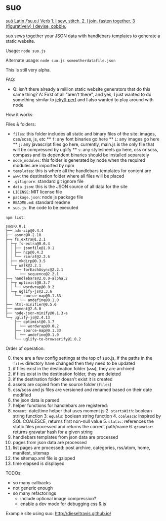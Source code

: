 suo
===

[suō Latin /ˈsu.oː/ Verb 1. I sew, stitch. 2. I join, fasten together. 3 (figuratively) I devise, cobble.](http://en.wiktionary.org/wiki/suo#Verb_4)

suo sews together your JSON data with handlebars templates to generate a static website.

Usage: `node suo.js`

Alternate usage: `node suo.js someotherdatafile.json`

This is still very alpha.

FAQ:

 * Q: isn't there already a million static website generators that do this same thing?
	 A: First of all "aren't there", and yes, I just wanted to do something similar to [jekyll-perf](https://github.com/ebello/jekyll-perf) and I also wanted to play around with node

How it works:

Files & folders:

* `files`: this folder includes all static and binary files of the site: images, css/scss, js, etc
	** `f`: any font binaries go here
	** `i`: any images go here
	** `j`: any javascript files go here, currently, main.js is the only file that will be compressed by uglify
	** `s`: any stylesheets go here, css or scss, compass and its dependent binaries should be installed separately
* `node_modules`: this folder is generated by node when the required modules are imported by npm
* `templates`: this is where all the handlebars templates for content are
* `www`: the destination folder where all files will be placed
* `.gitignore`: standard git ignore file
* `data.json`: this is the JSON source of all data for the site
* `LICENSE`: MIT license file
* `package.json`: node js package file
* `README.md`: standard readme
* `suo.js`: the code to be executed

`npm list`:

	suo@0.0.1
	├── adm-zip@0.4.4
	├── async@0.2.10
	├─┬ fs.extra@1.2.1
	│ ├─┬ fs-extra@0.6.4
	│ │ ├── jsonfile@1.0.1
	│ │ ├── ncp@0.4.2
	│ │ └── rimraf@2.2.6
	│ ├── mkdirp@0.3.5
	│ └─┬ walk@2.2.1
	│   └─┬ forEachAsync@2.2.1
	│     └── sequence@2.2.1
	├─┬ handlebars@2.0.0-alpha.2
	│ ├─┬ optimist@0.3.7
	│ │ └── wordwrap@0.0.2
	│ └─┬ uglify-js@2.3.6
	│   └─┬ source-map@0.1.33
	│     └── amdefine@0.1.0
	├── html-minifier@0.5.6
	├── moment@2.6.0
	├── node-json-minify@0.1.3-a
	└─┬ uglify-js@2.4.13
		├─┬ optimist@0.3.7
		│ └── wordwrap@0.0.2
		├─┬ source-map@0.1.33
		│ └── amdefine@0.1.0
		└── uglify-to-browserify@1.0.2

Order of operation:

0. there are a few config settings at the top of suo.js, if the paths in the `files` directory have changed then they need to be updated
1. if files exist in the destination folder (`www`), they are archived
2. if files exist in the destination folder, they are deleted
3. if the destination folder doesn't exist it is created
4. assets are copied from the source folder (`files`)
5. css/scss and js files are versioned and renamed based on their date modified
6. the json data is parsed
 1. helper functions for handlebars are registered:
  1. `moment`: date/time helper that uses moment js
	2. `startsWith`: boolean string function
	3. `equals`: boolean string function
	4. `coalesce`: inspired by SQL COALESCE, returns first non-null value
	5. `static`: references the static files processed and returns the correct path/name
	6. `gravatar`: returns gravatar hash for a given string
 2. handlebars templates from json data are processed
 3. pages from json data are processed
 4. list pages are processed: post archive, categories, rss/atom, home, manifest, sitemap
7. the sitemap.xml file is gzipped
8. time elapsed is displayed

TODOs:

  * so many callbacks
  * not generic enough
  * so many refactorings
	* include optional image compression?
	* enable a dev mode for debugging css & js
  
Example site using suo: http://dieseltravis.github.io/